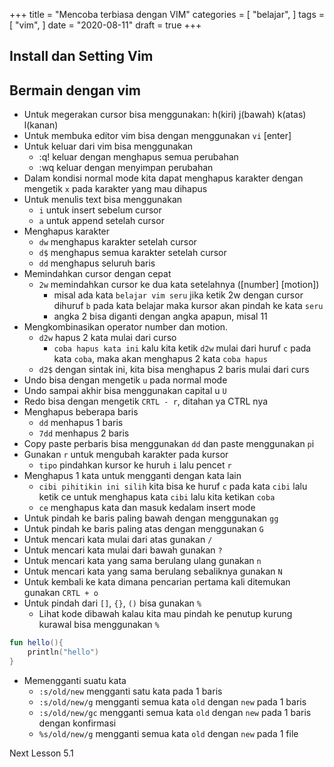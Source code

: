 +++
title = "Mencoba terbiasa dengan VIM"
categories = [
    "belajar",
]
tags = [
    "vim",
]
date = "2020-08-11"
draft = true
+++

## Install dan Setting Vim

## Bermain dengan vim

- Untuk megerakan cursor bisa menggunakan:
   h(kiri)	j(bawah) k(atas) l(kanan)
- Untuk membuka editor vim bisa dengan menggunakan `vi` [enter]
- Untuk keluar dari vim bisa menggunakan
	- <ESC> :q! keluar dengan menghapus semua perubahan
    - <ESC> :wq keluar dengan menyimpan perubahan
- Dalam kondisi normal mode kita dapat menghapus karakter dengan mengetik `x` pada karakter yang mau dihapus
- Untuk menulis text bisa menggunakan
    - `i` untuk insert sebelum cursor
    - `a` untuk append setelah cursor
- Menghapus karakter
	- `dw` menghapus karakter setelah cursor
	- `d$` menghapus semua karakter setelah cursor
	- `dd` menghapus seluruh baris
- Memindahkan cursor dengan cepat
	- `2w` memindahkan cursor ke dua kata setelahnya ([number] [motion])
		- misal ada kata `belajar vim seru` jika ketik 2w dengan cursor dihuruf `b` pada kata belajar maka kursor akan pindah ke kata `seru`
		- angka 2 bisa diganti dengan angka apapun, misal 11
- Mengkombinasikan operator number dan motion.
	- `d2w` hapus 2 kata mulai dari curso
		- `coba hapus kata ini` kalu kita ketik `d2w` mulai dari huruf `c` pada kata `coba`, maka akan menghapus 2 kata `coba hapus`
	- `d2$` dengan sintak ini, kita bisa menghapus 2 baris mulai dari curs
- Undo bisa dengan mengetik `u` pada normal mode
- Undo sampai akhir bisa menggunakan capital u `U`
- Redo bisa dengan mengetik `CRTL - r`, ditahan ya CTRL nya
- Menghapus beberapa baris 
	- `dd` menhapus 1 baris
    - `7dd` menhapus 2 baris
- Copy paste perbaris bisa menggunakan `dd` dan paste menggunakan `p`i
- Gunakan `r` untuk mengubah karakter pada kursor
	- `tipo` pindahkan kursor ke huruh `i` lalu pencet `r` 
- Menghapus 1 kata untuk mengganti dengan kata lain
	- `cibi pihitikin ini silih` kita bisa ke huruf `c` pada kata `cibi` lalu ketik ce untuk menghapus kata `cibi` lalu kita ketikan `coba`
	- `ce` menghapus kata dan masuk kedalam insert mode
- Untuk pindah ke baris paling bawah dengan menggunakan `gg`
- Untuk pindah ke baris paling atas dengan menggunakan `G`
- Untuk mencari kata mulai dari atas gunakan `/`
- Untuk mencari kata mulai dari bawah gunakan `?`
- Untuk mencari kata yang sama berulang ulang gunakan `n`
- Untuk mencari kata yang sama berulang sebaliknya gunakan `N`
- Untuk kembali ke kata dimana pencarian pertama kali ditemukan gunakan `CRTL + o`
- Untuk pindah dari `[]`, `{}`, `()` bisa gunakan `%`
	- Lihat kode dibawah kalau kita mau pindah ke penutup kurung kurawal bisa menggunakan `%`
```kotlin
fun hello(){
	println("hello")
}

```
- Memengganti suatu kata
	- `:s/old/new` mengganti satu kata pada 1 baris
	- `:s/old/new/g` mengganti semua kata `old` dengan `new` pada 1 baris
	- `:s/old/new/gc` mengganti semua kata `old` dengan `new` pada 1 baris dengan konfirmasi
	- `%s/old/new/g` mengganti semua kata `old` dengan `new` pada 1 file

Next Lesson 5.1
